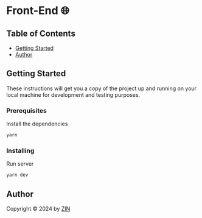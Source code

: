 # Front-End 🌐

## Table of Contents

- [Getting Started](#getting-started)
- [Author](#author)

## Getting Started

These instructions will get you a copy of the project up and running on your local machine for development and testing purposes.

### Prerequisites

Install the dependencies

```bash
yarn
```

### Installing

Run server

```bash
yarn dev
```

## Author

Copyright &copy; 2024 by [ZIN](http://www.github.com/ZinF10)
